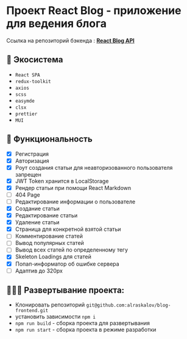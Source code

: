 # Проект React Blog - приложение для ведения блога

Ссылка на репозиторий бэкенда : **[React Blog API](https://github.com/alraskalov/blog-backend)**

## 🧰 Экосистема

- `React SPA`
- `redux-toolkit`
- `axios`
- `scss`
- `easymde`
- `clsx`
- `prettier`
- `MUI`

## 🧥 Функциональность

- [x] Регистрация
- [x] Авторизация
- [x] Роут создания статьи для неавторизованного пользователя запрещен
- [x] JWT Token хранится в LocalStorage
- [x] Рендер статьи при помощи React Markdown
- [ ] 404 Page
- [ ] Редактирование информации о пользователе
- [x] Создание статьи
- [x] Редактирование статьи
- [x] Удаление статьи
- [x] Страница для конкретной взятой статьи
- [ ] Комментирование статей
- [ ] Вывод популярных статей
- [ ] Вывод всех статей по определенному тегу
- [x] Skeleton Loadings для статей
- [x] Попап-информатор об ошибке сервера
- [ ] Адаптив до 320px

## 👨🏻‍💻 Развертывание проекта:

- Клонировать репозиторий `git@github.com:alraskalov/blog-frontend.git`
- установить зависимости `npm i`
- `npm run build` - сборка проекта для развертывания
- `npm run start` - сборка проекта в режиме разработки
